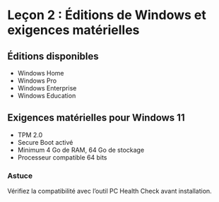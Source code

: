 # Leçon 2 : Éditions de Windows et exigences matérielles

## Éditions disponibles
- Windows Home
- Windows Pro
- Windows Enterprise
- Windows Education

## Exigences matérielles pour Windows 11
- TPM 2.0
- Secure Boot activé
- Minimum 4 Go de RAM, 64 Go de stockage
- Processeur compatible 64 bits

### Astuce
Vérifiez la compatibilité avec l’outil PC Health Check avant installation.
